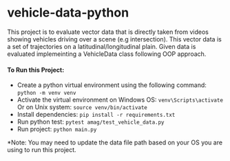 # vehicle-data-python
This project is to evaluate vector data that is directly taken from videos showing vehicles driving over a scene (e.g intersection). This vector data is a set of trajectories on a latitudinal/longitudinal plain.
Given data is evaluated implemeinting a VehicleData class following OOP approach.

#### To Run this Project:
- Create a python virtual environment using the following command:
  `python -m venv venv`
- Activate the virtual environment on Windows OS:
  `venv\Scripts\activate`
  Or on Unix system:
  `source venv/bin/activate`
- Install dependencies: `pip install -r requirements.txt`
- Run python test: `pytest amag/test_vehicle_data.py`
- Run project: `python main.py`

*Note: You may need to update the data file path based on your OS you are using to run this project.
